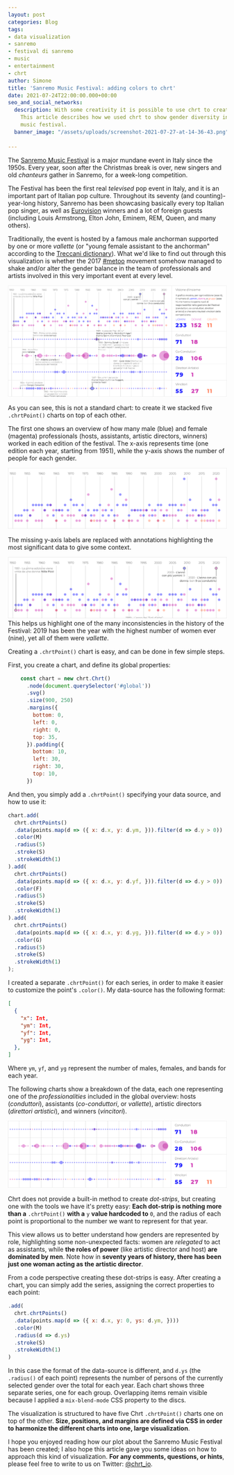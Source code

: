 ```yaml
---
layout: post
categories: Blog
tags:
- data visualization
- sanremo
- festival di sanremo
- music
- entertainment
- chrt
author: Simone
title: 'Sanremo Music Festival: adding colors to chrt'
date: 2021-07-24T22:00:00.000+00:00
seo_and_social_networks:
  description: With some creativity it is possible to use chrt to create unusual charts.
    This article describes how we used chrt to show gender diversity in the Sanremo
    music festival.
  banner_image: "/assets/uploads/screenshot-2021-07-27-at-14-36-43.png"

---
```

The [Sanremo Music Festival](https://en.wikipedia.org/wiki/Sanremo_Music_Festival "Sanremo Music Festiva on Wikipedia") is a major mundane event in Italy since the 1950s. Every year, soon after the Christmas break is over, new singers and old _chanteurs_ gather in Sanremo, for a week-long competition.

The Festival has been the first real _televised_ pop event in Italy, and it is an important part of Italian pop culture. Throughout its seventy (and counting)-year-long history, Sanremo has been showcasing basically every top Italian pop singer, as well as [Eurovision](https://en.wikipedia.org/wiki/Eurovision_Song_Contest "Eurovision Song Contest on Wikipedia") winners and a lot of foreign guests (including Louis Armstrong, Elton John, Eminem, REM, Queen, and many others).

Traditionally, the event is hosted by a famous male anchorman supported by one or more _vallette_ (or "young female assistant to the anchorman" according to the [Treccani dictionary](https://www.treccani.it/vocabolario/valletta/ "Definition on Dizionario Treccani")). What we'd like to find out through this visualization is whether the 2017 [#metoo](https://en.wikipedia.org/wiki/Me_Too_movement "Me Too on Wikipedia") movement somehow managed to shake and/or alter the gender balance in the team of professionals and artists involved in this very important event at every level.

![Gender representation in the Sanremo Music Festival](/assets/uploads/screenshot-2021-07-27-at-15-13-41.png "Gender representation in the Sanremo Music Festival")

As you can see, this is not a standard chart: to create it we stacked five `.chrtPoint()` charts on top of each other.

The first one shows an overview of how many male (blue) and female (magenta) professionals (hosts, assistants, artistic directors, winners) worked in each edition of the festival. The x-axis represents time (one edition each year, starting from 1951), while the y-axis shows the number of people for each gender.

![](/assets/uploads/screenshot-2021-07-29-at-16-59-13.png)

The missing y-axis labels are replaced with annotations highlighting the most significant data to give some context.

![](/assets/uploads/screenshot-2021-07-29-at-17-02-44.png)  
This helps us highlight one of the many inconsistencies in the history of the Festival: 2019 has been the year with the highest number of women ever (nine), yet all of them were _vallette_.

Creating a `.chrtPoint()` chart is easy, and can be done in few simple steps.

First, you create a chart, and define its global properties:

```javascript
    const chart = new chrt.Chrt()
      .node(document.querySelector('#global'))
      .svg()
      .size(900, 250)
      .margins({
        bottom: 0,
        left: 0,
        right: 0,
        top: 35,
      }).padding({
        bottom: 10,
        left: 30,
        right: 30,
        top: 10,
      })
```

And then, you simply add a `.chrtPoint()` specifying your data source, and how to use it:

```javascript
chart.add(
  chrt.chrtPoints()
  .data(points.map(d => ({ x: d.x, y: d.ym, })).filter(d => d.y > 0))
  .color(M)
  .radius(5)
  .stroke(S)
  .strokeWidth(1)
).add(
  chrt.chrtPoints()
  .data(points.map(d => ({ x: d.x, y: d.yf, })).filter(d => d.y > 0))
  .color(F)
  .radius(5)
  .stroke(S)
  .strokeWidth(1)
).add(
  chrt.chrtPoints()
  .data(points.map(d => ({ x: d.x, y: d.yg, })).filter(d => d.y > 0))
  .color(G)
  .radius(5)
  .stroke(S)
  .strokeWidth(1)
);
```

I created a separate `.chrtPoint()` for each series, in order to make it easier to customize the point's `.color()`. My data-source has the following format:

```json
[
  {
    "x": Int,
    "ym": Int,
    "yf": Int,
    "yg": Int,
  },
]
```

Where `ym`, `yf`, and `yg` represent the number of males, females, and bands for each year.

The following charts show a breakdown of the data, each one representing one of the _professionalities_ included in the global  overview: hosts (_conduttori_), assistants (_co-conduttori_, or _vallette_), artistic directors (_direttori artistici_), and winners (_vincitori_).

![](/assets/uploads/screenshot-2021-07-30-at-10-58-43.png)

Chrt does not provide a built-in method to create _dot-strips_, but creating one with the tools we have it's pretty easy: **Each dot-strip is nothing more than a** `.chrtPoint()` **with a** `y` **value hardcoded to** `0`, and the radius of each point is proportional to the number we want to represent for that year.

This view allows us to better understand how genders are represented by role, highlighting some non-unexpected facts: women are _relegated_ to act as assistants, while **the roles of power** (like artistic director and host) **are dominated by men**. Note how in **seventy years of history, there has been just one woman acting as the artistic director**.

From a code perspective creating these dot-strips is easy. After creating a chart, you can simply add the series, assigning the correct properties to each point:

```javascript
.add(
  chrt.chrtPoints()
  .data(points.map(d => ({ x: d.x, y: 0, ys: d.ym, })))
  .color(M)
  .radius(d => d.ys)
  .stroke(S)
  .strokeWidth(1)
)
```

In this case the format of the data-source is different, and `d.ys` (the `.radius()` of each point) represents the number of persons of the currently selected gender over the total for each year. Each chart shows three separate series, one for each group. Overlapping items remain visible because I applied a `mix-blend-mode` CSS property to the discs.

The visualization is structured to have five Chrt `.chrtPoint()` charts one on top of the other. **Size, positions, and margins are defined via CSS in order to harmonize the different charts into one, large visualization**.

I hope you enjoyed reading how our plot about the Sanremo Music Festival has been created; I also hope this article gave you some ideas on how to approach this kind of visualization. **For any comments, questions, or hints**, please feel free to write to us on Twitter: [@chrt_io](https://twitter.com/chrt_io "Chart.io on Twitter").